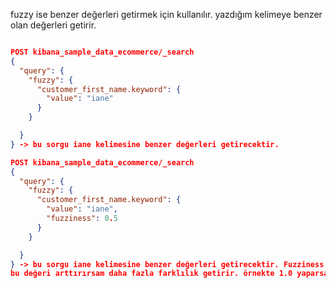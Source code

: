 fuzzy ise benzer değerleri getirmek için kullanılır. yazdığım kelimeye benzer olan değerleri getirir. 
```json

POST kibana_sample_data_ecommerce/_search
{
  "query": {
    "fuzzy": {
      "customer_first_name.keyword": {
        "value": "iane"
      }
    }

  }
} -> bu sorgu iane kelimesine benzer değerleri getirecektir. 
```
```json
POST kibana_sample_data_ecommerce/_search
{
  "query": {
    "fuzzy": {
      "customer_first_name.keyword": {
        "value": "iane",
        "fuzziness": 0.5
      }
    }

  }
} -> bu sorgu iane kelimesine benzer değerleri getirecektir. Fuzziness değeri 0.5 olduğu için 1 karakterlik farklılıkları da getirecektir. 
bu değeri arttırırsam daha fazla farklılık getirir. örnekte 1.0 yaparsam 2 karakterlik farklılıkları da getirecektir. 
```